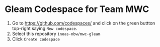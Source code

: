 # Gleam Codespace for Team MWC

1. Go to <https://github.com/codespaces/> and click on the green buttton top-right saying `New codespace`.
2. Select this repository `inoas-nbw/mwc-gleam`
3. Click `Create codespace`
